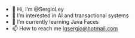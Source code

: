 - 👋 Hi, I’m @SergioLey
- 👀 I’m interested in AI and transactional systems
- 🌱 I’m currently learning Java Faces
- 📫 How to reach me lgsergio@hotmail.com

<!---
SergioLey/SergioLey is a ✨ special ✨ repository because its `README.md` (this file) appears on your GitHub profile.
You can click the Preview link to take a look at your changes.
--->
